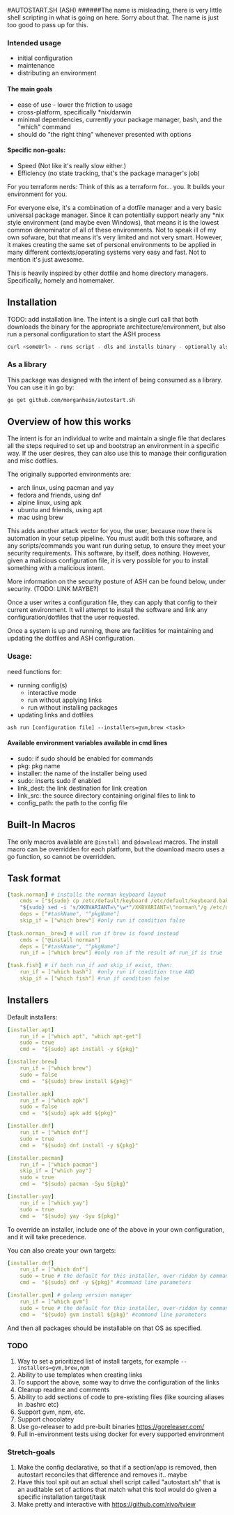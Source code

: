 #AUTOSTART.SH (ASH)
######The name is misleading, there is very little shell scripting in what is going on here. Sorry about that. The name is just too good to pass up for this.

### Intended usage
- initial configuration 
- maintenance
- distributing an environment

#### The main goals
- ease of use - lower the friction to usage
- cross-platform, specifically *nix/darwin
- minimal dependencies, currently your package manager, bash, and the "which" command
- should do "the right thing" whenever presented with options

#### Specific non-goals:
- Speed (Not like it's really slow either.)
- Efficiency (no state tracking, that's the package manager's job)

For you terraform nerds:
Think of this as a terraform for... you. It builds your environment for you.

For everyone else, it's a combination of a dotfile manager and a very basic universal package manager. Since it can potentially support nearly any *nix style environment (and maybe even Windows), that means it is the lowest common denominator of all of these environments. Not to speak ill of my own sofware, but that means it's very limited and not very smart. However, it makes creating the same set of personal environments to be applied in many different contexts/operating systems very easy and fast. Not to mention it's just awesome.

This is heavily inspired by other dotfile and home directory managers. Specifically, homely and homemaker.

## Installation
TODO: add installation line. The intent is a single curl call that both downloads the binary for the appropriate architecture/environment, but also run a personal configuration to start the ASH process
```bash
curl <someUrl> - runs script - dls and installs binary - optionally also runs passed in configuration
```

### As a library
This package was designed with the intent of being consumed as a library. You can use it in go by:
```bash
go get github.com/morganhein/autostart.sh
```

## Overview of how this works
The intent is for an individual to write and maintain a single file that declares all the steps required to set up and bootstrap an environment in a specific way. If the user desires, they can also use this to manage their configuration and misc dotfiles.

The originally supported environments are: 
- arch linux, using pacman and yay
- fedora and friends, using dnf
- alpine linux, using apk
- ubuntu and friends, using apt
- mac using brew

This adds another attack vector for you, the user, because now there is automation in your setup pipeline. You must audit both
this software, and any scripts/commands you want run during setup, to ensure they meet your security requirements. This software, by itself, 
does nothing. However, given a malicious configuration file, it is very possible for you to install something with a malicious intent.

More information on the security posture of ASH can be found below, under security. (TODO: LINK MAYBE?)

Once a user writes a configuration file, they can apply that config to their current environment. It will attempt to install the software and link any configuration/dotfiles that the user requested.

Once a system is up and running, there are facilities for maintaining and updating the dotfiles and ASH configuration.

### Usage:

need functions for:
- running config(s)
    - interactive mode
    - run without applying links
    - run without installing packages
- updating links and dotfiles

`ash run [configuration file] --installers=gvm,brew <task>`

#### Available environment variables available in cmd lines
- sudo: if sudo should be enabled for commands
- pkg: pkg name
- installer: the name of the installer being used
- sudo: inserts sudo if enabled
- link_dest: the link destination for link creation
- link_src: the source directory containing original files to link to
- config_path: the path to the config file

## Built-In Macros

The only macros available are 
`@install` and `@download` macros.
The install macro can be overridden for each platform, but the download macro uses a go function, so cannot be overridden.

## Task format

```yaml
[task.norman] # installs the norman keyboard layout
    cmds = ["${sudo} cp /etc/default/keyboard /etc/default/keyboard.bak",
    "${sudo} sed -i 's/XKBVARIANT=\"\w*"/XKBVARIANT=\"norman\"/g /etc/default/keyboard"]
    deps = ["#taskName", "^pkgName"]
    skip_if = ["which brew"] #only run if condition false
  
[task.norman__brew] # will run if brew is found instead
    cmds = ["@install norman"]
    deps = ["#taskName", "^pkgName"]
    run_if = ["which brew"] #only run if the result of run_if is true

[task.fish] # if both run_if and skip_if exist, then:
    run_if = ["which bash"]  #only run if condition true AND
    skip_if = ["which fish"] #run if condition false
```

## Installers

Default installers: 
```yaml
[installer.apt]
    run_if = ["which apt", "which apt-get"]
    sudo = true
    cmd =  "${sudo} apt install -y ${pkg}"

[installer.brew]
    run_if = ["which brew"]
    sudo = false
    cmd =  "${sudo} brew install ${pkg}"

[installer.apk]
    run_if = ["which apk"]
    sudo = false
    cmd =  "${sudo} apk add ${pkg}"

[installer.dnf]
    run_if = ["which dnf"]
    sudo = true
    cmd =  "${sudo} dnf install -y ${pkg}"

[installer.pacman]
    run_if = ["which pacman"]
    skip_if = ["which yay"]
    sudo = true
    cmd =  "${sudo} pacman -Syu ${pkg}"

[installer.yay]
    run_if = ["which yay"]
    sudo = true
    cmd =  "${sudo} yay -Syu ${pkg}"
```

To override an installer, include one of the above in your own configuration, and it will take precedence.

You can also create your own targets: 

```yaml
[installer.dnf]
    run_if = ["which dnf"]
    sudo = true # the default for this installer, over-ridden by command line args
    cmd =  "${sudo} dnf -y ${pkg}" #command line parameters

[installer.gvm] # golang version manager
    run_if = ["which gvm"]
    sudo = true # the default for this installer, over-ridden by command line args
    cmd =  "${sudo} gvm install ${pkg}" #command line parameters
```

And then all packages should be installable on that OS as specified.



### TODO 
1. Way to set a prioritized list of install targets, for example `--installers=gvm,brew,npm`
2. Ability to use templates when creating links
3. To support the above, some way to drive the configuration of the links
4. Cleanup readme and comments
5. Ability to add sections of code to pre-existing files (like sourcing aliases in .bashrc etc)
6. Support gvm, npm, etc.
7. Support chocolatey
8. Use go-releaser to add pre-built binaries https://goreleaser.com/
7. Full in-environment tests using docker for every supported environment

### Stretch-goals
1. Make the config declarative, so that if a section/app is removed, then autostart reconciles that difference and removes it.. maybe
2. Have this tool spit out an actual shell script called "autostart.sh" that is an auditable set of actions that match what this tool would do given a specific installation target/task
3. Make pretty and interactive with https://github.com/rivo/tview